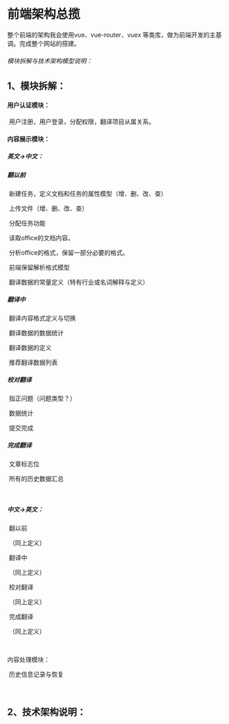 # 前端架构总揽

整个前端的架构我会使用vue、vue-router、vuex 等类库，做为前端开发的主基调。完成整个网站的搭建。

###### 模块拆解与技术架构模型说明：

## 1、模块拆解：

#### 用户认证模块：

​	用户注册，用户登录，分配权限，翻译项目从属关系。

#### 内容展示模块：

##### 	英文->中文：

##### 		翻以前

​				新建任务，定义文档和任务的属性模型（增、删、改、查）

​				上传文件（增、删、改、查）

​				分配任务功能

​				读取office的文档内容。

​				分析office的格式，保留一部分必要的格式。

​				前端保留解析格式模型

​				翻译数据的常量定义（特有行业或名词解释与定义）

##### 		翻译中

​				翻译内容格式定义与切换

​				翻译数据的数据统计

​				翻译数据的定义

​				推荐翻译数据列表

##### 		校对翻译

​				指正问题（问题类型？）

​				数据统计

​				提交完成

##### 		完成翻译

​				文章标志位

​				所有的历史数据汇总

​				

##### 	中文->英文：

​		翻以前

​			（同上定义）

​		翻译中

​			（同上定义）

​		校对翻译

​			（同上定义）

​		完成翻译

​			（同上定义）

​			

内容处理模块：

​	历史信息记录与恢复

​	

## 2、技术架构说明：
